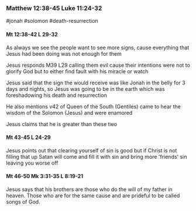 
### Matthew **12:38-45   Luke 11:24-32**


#jonah
#solomon
#death-resurrection
#### Mt 12:38-42 L 29-32

As always we see the people want to see more signs, cause everything that Jesus had been doing was not enough for them

Jesus responds M39 L29
calling them evil cause their intentions were not to glorify God but to either find fault with his miracle or watch

Jesus said that the sign the would receive was like Jonah in the belly for 3 days and nights, so Jesus was going to be in the earth which was foreshadowing his death and resurrection

He also mentions v42 of Queen of the South (Gentiles) came to hear the wisdom of the Solomon (Jesus) and were enamored

Jesus claims that he is greater than these two


#### Mt 43-45 L 24-29

Jesus points out that clearing yourself of sin is good but if Christ is not filling that up Satan will come and fill it with sin and bring more 'friends' sin leaving you worse off


#### Mt 46-50 Mk 3:31-35 L 8:19-21

Jesus says that his brothers are those who do the will of my father in heaven. Those who are for the same cause and are prideful to be called songs of God.


